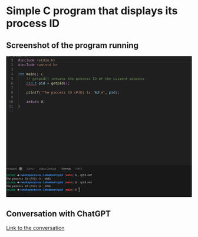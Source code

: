 # Simple C program that displays its process ID

## Screenshot of the program running
![Run of the program](./Screenshot_pid.png)

## Conversation with ChatGPT
[Link to the conversation](./chat.md)